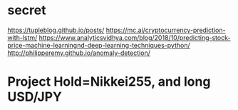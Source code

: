 # secret
https://tupleblog.github.io/posts/
https://mc.ai/cryptocurrency-prediction-with-lstm/
https://www.analyticsvidhya.com/blog/2018/10/predicting-stock-price-machine-learningnd-deep-learning-techniques-python/
http://philipperemy.github.io/anomaly-detection/
# Project Hold=Nikkei255, and long USD/JPY  


